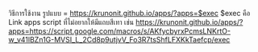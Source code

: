 วิธีการใช้งาน
รูปแบบ = https://krunonit.github.io/apps/?apps=$exec
  $exec คือ Link apps script ที่ไม่อยากให้มีแถบสีเทา เช่น
  https://krunonit.github.io/apps/?apps=https://script.google.com/macros/s/AKfycbyrxPcmsLNKrtO-w_v41lBZn1G-MVSI_L_2Cd8p9utjvV_Fo3R7tsShfLFXKkTaefcp/exec
